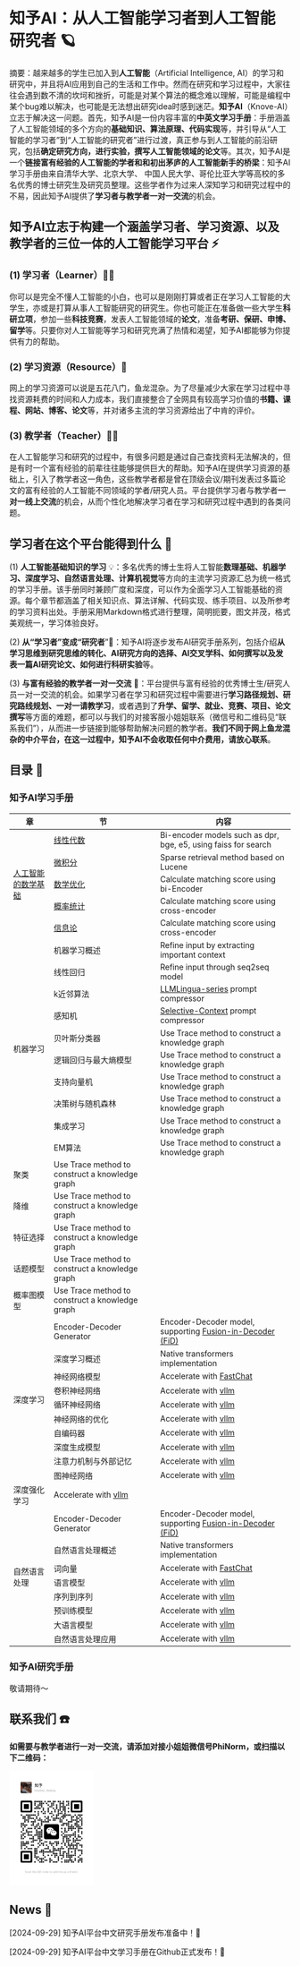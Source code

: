 # 知予AI：从人工智能学习者到人工智能研究者 🪐

摘要：越来越多的学生已加入到**人工智能**（Artificial Intelligence, AI）的学习和研究中，并且将AI应用到自己的生活和工作中。然而在研究和学习过程中，大家往往会遇到数不清的坎坷和挫折，可能是对某个算法的概念难以理解，可能是编程中某个bug难以解决，也可能是无法想出研究idea时感到迷茫。**知予AI**（Knove-AI）立志于解决这一问题。首先，知予AI是一份内容丰富的**中英文学习手册**：手册涵盖了人工智能领域的多个方向的**基础知识、算法原理、代码实现**等，并引导从“人工智能的学习者”到“人工智能的研究者”进行过渡，真正参与到人工智能的前沿研究，包括**确定研究方向，进行实验，撰写人工智能领域的论文**等。其次，知予AI是一个**链接富有经验的人工智能的学者和和初出茅庐的人工智能新手的桥梁**：知予AI学习手册由来自清华大学、北京大学、 中国人民大学、哥伦比亚大学等高校的多名优秀的博士研究生及研究员整理。这些学者作为过来人深知学习和研究过程中的不易，因此知予AI提供了**学习者与教学者一对一交流**的机会。

## 知予AI立志于构建一个涵盖学习者、学习资源、以及教学者的三位一体的人工智能学习平台 ⚡

### (1) 学习者（Learner）🧑‍🎓

你可以是完全不懂人工智能的小白，也可以是刚刚打算或者正在学习人工智能的大学生，亦或是打算从事人工智能研究的研究生。你也可能正在准备做一些大学生**科研立项**，参加一些**科技竞赛**，发表人工智能领域的**论文**，准备**考研、保研、申博、留学**等。只要你对人工智能等学习和研究充满了热情和渴望，知予AI都能够为你提供有力的帮助。

### (2) 学习资源（Resource）📑

网上的学习资源可以说是五花八门，鱼龙混杂。为了尽量减少大家在学习过程中寻找资源耗费的时间和人力成本，我们直接整合了全网具有较高学习价值的**书籍、课程、网站、博客、论文**等，并对诸多主流的学习资源给出了中肯的评价。

### (3) 教学者（Teacher）🧑‍🏫

在人工智能学习和研究的过程中，有很多问题是通过自己查找资料无法解决的，但是有时一个富有经验的前辈往往能够提供巨大的帮助。知予AI在提供学习资源的基础上，引入了教学者这一角色，这些教学者都是曾在顶级会议/期刊发表过多篇论文的富有经验的人工智能不同领域的学者/研究人员。平台提供学习者与教学者**一对一线上交流**的机会，从而个性化地解决学习者在学习和研究过程中遇到的各类问题。

## 学习者在这个平台能得到什么 🤔

(1) **人工智能基础知识的学习** 💡：多名优秀的博士生将人工智能**数理基础、机器学习、深度学习、自然语言处理、计算机视觉**等方向的主流学习资源汇总为统一格式的学习手册。该手册同时兼顾广度和深度，可以作为全面学习人工智能基础的资源。每个章节都涵盖了相关知识点、算法详解、代码实现、练手项目、以及所参考的学习资料出处。手册采用Markdown格式进行整理，简明扼要，图文并茂，格式美观统一，学习体验良好。

(2) **从“学习者”变成“研究者**”🧐：知予AI将逐步发布AI研究手册系列，包括介绍**从学习思维到研究思维的转化、AI研究方向的选择、AI交叉学科、如何撰写以及发表一篇AI研究论文、如何进行科研实验**等。

(3) **与富有经验的教学者一对一交流** 💬：平台提供与富有经验的优秀博士生/研究人员一对一交流的机会。如果学习者在学习和研究过程中需要进行**学习路径规划、研究路线规划、一对一请教学习**，或者遇到了**升学、留学、就业、竞赛、项目、论文撰写**等方面的难题，都可以与我们的对接客服小姐姐联系（微信号和二维码见“联系我们”），从而进一步链接到能够帮助解决问题的教学者。**我们不同于网上鱼龙混杂的中介平台，在这一过程中，知予AI不会收取任何中介费用，请放心联系**。

## 目录 📖

### 知予AI学习手册

<table>
  <thead>
    <tr>
      <th>章</th>
      <th>节</th>
      <th>内容</th>
    </tr>
  </thead>
  <tbody>
    <tr>
      <td rowspan="5"><a href="#wrench-installation">人工智能的数学基础</a></td>
      <td><a href="#wrench-installation">线性代数</a></td>
      <td>Bi-encoder models such as dpr, bge, e5, using faiss for search</td>
    </tr>
    <tr>
      <td><a href="#wrench-installation">微积分</a></td>
      <td>Sparse retrieval method based on Lucene</td>
    </tr>
    <tr>
      <td><a href="#wrench-installation">数学优化</a></td>
      <td>Calculate matching score using bi-Encoder</td>
    </tr>
    <tr>
      <td><a href="#wrench-installation">概率统计</a></td>
      <td>Calculate matching score using cross-encoder</td>
    </tr>
    <tr>
      <td><a href="#wrench-installation">信息论</a></td>
      <td>Calculate matching score using cross-encoder</td>
    </tr>
    <tr>
      <td rowspan="15">机器学习</td>
      <td>机器学习概述</td>
      <td>Refine input by extracting important context</td>
    </tr>
    <tr>
      <td>线性回归</td>
      <td>Refine input through seq2seq model</td>
    </tr>
    <tr>
      <td>k近邻算法</td>
      <td><a href="https://aclanthology.org/2023.emnlp-main.825/">LLMLingua-series</a> prompt compressor</td>
    </tr>
    <tr>
      <td>感知机</td>
      <td><a href="https://arxiv.org/abs/2310.06201">Selective-Context</a> prompt compressor</td>
    </tr>
    <tr>
      <td>贝叶斯分类器</td>
      <td>Use <a hred='https://arxiv.org/abs/2406.11460'>Trace method to construct a knowledge graph</td>
    <tr>
    <tr>
      <td>逻辑回归与最大熵模型</td>
      <td>Use <a hred='https://arxiv.org/abs/2406.11460'>Trace method to construct a knowledge graph</td>
    <tr>
    <tr>
      <td>支持向量机</td>
      <td>Use <a hred='https://arxiv.org/abs/2406.11460'>Trace method to construct a knowledge graph</td>
    <tr>
    <tr>
      <td>决策树与随机森林</td>
      <td>Use <a hred='https://arxiv.org/abs/2406.11460'>Trace method to construct a knowledge graph</td>
    <tr>
    <tr>
      <td>集成学习</td>
      <td>Use <a hred='https://arxiv.org/abs/2406.11460'>Trace method to construct a knowledge graph</td>
    <tr>
    <tr>
      <td>EM算法</td>
      <td>Use <a hred='https://arxiv.org/abs/2406.11460'>Trace method to construct a knowledge graph</td>
    <tr>
    <tr>
      <td>聚类</td>
      <td>Use <a hred='https://arxiv.org/abs/2406.11460'>Trace method to construct a knowledge graph</td>
    <tr>
    <tr>
      <td>降维</td>
      <td>Use <a hred='https://arxiv.org/abs/2406.11460'>Trace method to construct a knowledge graph</td>
    <tr>
    <tr>
      <td>特征选择</td>
      <td>Use <a hred='https://arxiv.org/abs/2406.11460'>Trace method to construct a knowledge graph</td>
    <tr>
    <tr>
      <td>话题模型</td>
      <td>Use <a hred='https://arxiv.org/abs/2406.11460'>Trace method to construct a knowledge graph</td>
    <tr>
    <tr>
      <td>概率图模型</td>
      <td>Use <a hred='https://arxiv.org/abs/2406.11460'>Trace method to construct a knowledge graph</td>
    <tr>
      <td rowspan="10">深度学习</td>
      <td>Encoder-Decoder Generator</td>
      <td>Encoder-Decoder model, supporting <a href="https://arxiv.org/abs/2007.01282">Fusion-in-Decoder (FiD)</a></td>
    </tr>
    <tr>
      <td>深度学习概述</td>
      <td>Native transformers implementation</td>
    </tr>
    <tr>
      <td>神经网络模型</td>
      <td>Accelerate with <a href="https://github.com/lm-sys/FastChat">FastChat</a></td>
    </tr>
    <tr>
      <td>卷积神经网络</td>
      <td>Accelerate with <a href="https://github.com/vllm-project/vllm">vllm</a></td>
    </tr>
    <tr>
      <td>循环神经网络</td>
      <td>Accelerate with <a href="https://github.com/vllm-project/vllm">vllm</a></td>
    </tr>
    <tr>
      <td>神经网络的优化</td>
      <td>Accelerate with <a href="https://github.com/vllm-project/vllm">vllm</a></td>
    </tr>
    <tr>
      <td>自编码器</td>
      <td>Accelerate with <a href="https://github.com/vllm-project/vllm">vllm</a></td>
    </tr>
    <tr>
      <td>深度生成模型</td>
      <td>Accelerate with <a href="https://github.com/vllm-project/vllm">vllm</a></td>
    </tr>
    <tr>
      <td>注意力机制与外部记忆</td>
      <td>Accelerate with <a href="https://github.com/vllm-project/vllm">vllm</a></td>
    </tr>
    <tr>
      <td>图神经网络</td>
      <td>Accelerate with <a href="https://github.com/vllm-project/vllm">vllm</a></td>
    </tr>
    <tr>
      <td>深度强化学习</td>
      <td>Accelerate with <a href="https://github.com/vllm-project/vllm">vllm</a></td>
    </tr>
    <tr>
      <td rowspan="10">自然语言处理</td>
      <td>Encoder-Decoder Generator</td>
      <td>Encoder-Decoder model, supporting <a href="https://arxiv.org/abs/2007.01282">Fusion-in-Decoder (FiD)</a></td>
    </tr>
    <tr>
      <td>自然语言处理概述</td>
      <td>Native transformers implementation</td>
    </tr>
    <tr>
      <td>词向量</td>
      <td>Accelerate with <a href="https://github.com/lm-sys/FastChat">FastChat</a></td>
    </tr>
    <tr>
      <td>语言模型</td>
      <td>Accelerate with <a href="https://github.com/vllm-project/vllm">vllm</a></td>
    </tr>
    <tr>
      <td>序列到序列</td>
      <td>Accelerate with <a href="https://github.com/vllm-project/vllm">vllm</a></td>
    </tr>
    <tr>
      <td>预训练模型</td>
      <td>Accelerate with <a href="https://github.com/vllm-project/vllm">vllm</a></td>
    </tr>
    <tr>
      <td>大语言模型</td>
      <td>Accelerate with <a href="https://github.com/vllm-project/vllm">vllm</a></td>
    </tr>
    <tr>
      <td>自然语言处理应用</td>
      <td>Accelerate with <a href="https://github.com/vllm-project/vllm">vllm</a></td>
    </tr>
  </tbody>
</table>

### 知予AI研究手册

敬请期待～

## 联系我们 ☎️

**如需要与教学者进行一对一交流，请添加对接小姐姐微信号PhiNorm，或扫描以下二维码：**

<img src="assets/QRcode.jpeg" style="width: 30%;">

## News 📰

[2024-09-29] 知予AI平台中文研究手册发布准备中！💪

[2024-09-29] 知予AI平台中文学习手册在Github正式发布！🎉
